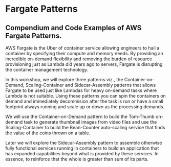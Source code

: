 # Fargate Patterns
## Compendium and Code Examples of AWS Fargate Patterns.

AWS Fargate is the Uber of container service allowing engineers to hail a container by specifying their compute and
memory needs. By providing an incredible on-demand flexibility and removing the burden of resource provisioning
just as Lambda did years ago to servers, Fargate is disrupting the container management technology.

In this workshop, we will explore three patterns viz., the Container-on-Demand, Scaling-Container and Sidecar-Assembly patterns that allows Fargate to be used just like Lambdas for heavy on-demand tasks where Lambda is not suitable. Using these patterns you can spin the containers on demand and immediately decommision after the task is run or have a small footprint always running and scale up or down as the processing demands.

We will use the Container-on-Demand pattern to build the Tom-Thumb on-demand task to generate thumbnail images from video files and use the Scaling-Container to build the Bean-Counter auto-scaling service that finds the value of the coins thrown on a table.

Later we will explore the Sidecar-Assembly pattern to assemble otherwise fully functional services running in containers to build an application that has expanded capabilities beyond what is provided by these services. In essence, to reinforce that the whole is greater than sum of its parts.
<!--stackedit_data:
eyJoaXN0b3J5IjpbLTEwMTEwODgyNjcsLTE3NDM0NjQ0NjldfQ
==
-->